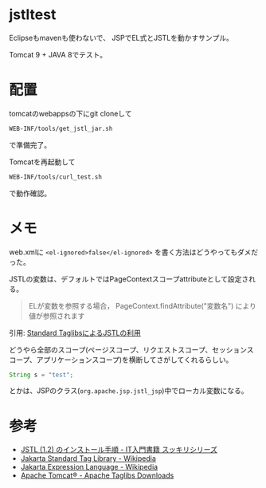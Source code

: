# jstltest

Eclipseもmavenも使わないで、
JSPでEL式とJSTLを動かすサンプル。

Tomcat 9 + JAVA 8でテスト。


# 配置

tomcatのwebappsの下にgit cloneして

```sh
WEB-INF/tools/get_jstl_jar.sh
```
で準備完了。

Tomcatを再起動して
```sh
WEB-INF/tools/curl_test.sh
```
で動作確認。


# メモ

web.xmlに
`<el-ignored>false</el-ignored>`
を書く方法はどうやってもダメだった。

JSTLの変数は、デフォルトではPageContextスコープattributeとして設定される。

> ELが変数を参照する場合， PageContext.findAttribute("変数名") により値が参照されます

引用: [Standard TaglibsによるJSTLの利用](http://www.visards.co.jp/java/jstl/jstl05.html)

どうやら全部のスコープ(ページスコープ、リクエストスコープ、セッションスコープ、アプリケーションスコープ)を横断してさがしてくれるらしい。

```java
String s = "test";
```
とかは、JSPのクラス(`org.apache.jsp.jstl_jsp`)中でローカル変数になる。


# 参考

- [JSTL (1.2) のインストール手順 - IT入門書籍 スッキリシリーズ](https://sukkiri.jp/technologies/libraries/jstl/jstl_install.html)
- [Jakarta Standard Tag Library - Wikipedia](https://en.wikipedia.org/wiki/Jakarta_Standard_Tag_Library)
- [Jakarta Expression Language - Wikipedia](https://en.wikipedia.org/wiki/Jakarta_Expression_Language)
- [Apache Tomcat® - Apache Taglibs Downloads](http://tomcat.apache.org/download-taglibs.cgi)
